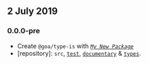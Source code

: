 ## 2 July 2019

### 0.0.0-pre

- Create `@goa/type-is` with _[`My New Package`](https://mnpjs.org)_
- [repository]: `src`, [`test`](https://contexttesting.com), [`documentary`](https://readme.page) & [`types`](https://typedef.page).